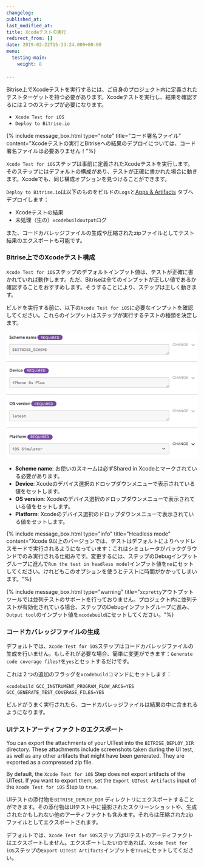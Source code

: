 ```yaml
---
changelog:
published_at:
last_modified_at:
title: Xcodeテストの実行
redirect_from: []
date: 2019-02-22T15:33:24.000+00:00
menu:
  testing-main:
    weight: 8

---
```

Bitrise上でXcodeテストを実行するには、ご自身のプロジェクト内に定義されたテストターゲットを持つ必要があります。Xcodeテストを実行し、結果を確認するには２つのステップが必要になります。

* `Xcode Test for iOS`
* `Deploy to Bitrise.io`

{% include message_box.html type="note" title="コード署名ファイル" content="Xcodeテストの実行とBitriseへの結果のデプロイについては、コード署名ファイルは必要ありません！"%}

`Xcode Test for iOS`ステップは事前に定義されたXcodeテストを実行します。そのステップにはデフォルトの構成があり、テストが正確に書かれた場合に動きます。Xcodeでも、同じ構成オプションを見つけることができます。

`Deploy to Bitrise.io`は以下のものをビルドの`Logs`と[Apps & Artifacts](/builds/build-artifacts-online/) タブへデプロイします：

* Xcodeテストの結果
* 未処理（生の）`xcodebuildoutput`ログ

また、コードカバレッジファイルの生成や圧縮されたzipファイルとしてテスト結果のエクスポートも可能です。

### Bitrise上でのXcodeテスト構成

`Xcode Test for iOS`ステップのデフォルトインプット値は、テストが正確に書かれていれば動作します。ただ、Bitriseは全てのインプットが正しい値であるか確認することをおすすめします。そうすることにより、ステップは正しく動きます。

ビルドを実行する前に、以下の`Xcode Test for iOS`に必要なインプットを確認してください。これらのインプットはステップが実行するテストの種類を決定します。

![](/img/xcode-test-input.png)

* **Scheme name**: お使いのスキームは必ずShared in Xcodeとマークされている必要があります。
* **Device**: Xcodeのデバイス選択のドロップダウンメニューで表示されている値をセットします。
* **OS version**: Xcodeのデバイス選択のドロップダウンメニューで表示されている値をセットします。
* **Platform**: Xcodeのデバイス選択のドロップダウンメニューで表示されている値をセットします。

{% include message_box.html type="info" title="Headless mode" content="Xcode 9以上のバージョンでは、テストはデフォルトによりヘッドレスモードで実行されるようになっています：これはシミュレータがバックグラウンドでのみ実行される仕組みです。変更するには、ステップのDebugインプットグループに進んで`Run the test in headless mode?`インプット値を`no`にセットしてください。けれどもこのオプションを使うとテストに時間がかかってしまいます。"%}

{% include message_box.html type="warning" title="`xcpretty`アウトプットツールでは並列テストのサポートを行っておりません。プロジェクト内に並列テストが有効化されている場合、ステップのDebugインプットグループに進み、`Output tool`のインプット値を`xcodebuild`にセットしてください。"%}

### コードカバレッジファイルの生成

デフォルトでは、`Xcode Test for iOS`ステップはコードカバレッジファイルの生成を行いません。もしそれが必要な場合、簡単に変更ができます：`Generate code coverage files?`を`yes`とセットするだけです。

これは２つの追加のフラッグを`xcodebuild`コマンドにセットします：

    xcodebuild GCC_INSTRUMENT_PROGRAM_FLOW_ARCS=YES GCC_GENERATE_TEST_COVERAGE_FILES=YES

ビルドがうまく実行されたら、コードカバレッジファイルは結果の中に含まれるようになります。

### UIテストアーティファクトのエクスポート

You can export the attachments of your UITest into the `BITRISE_DEPLOY_DIR` directory. These attachments include screenshots taken during the UI test, as well as any other artifacts that might have been generated. They are exported as a compressed zip file.

By default, the `Xcode Test for iOS` Step does not export artifacts of the UITest. If you want to export them, set the `Export UITest Artifacts` input of the `Xcode Test for iOS` Step to `true`.

UIテストの添付物を`BITRISE_DEPLOY_DIR` ディレクトリにエクスポートすることができます。その添付物はUIテスト中に撮影されたスクリーンショットや、生成されたかもしれない他のアーティファクトも含みます。それらは圧縮されたzipファイルとしてエクスポートされます。

デフォルトでは、`Xcode Test for iOS`ステップはUIテストのアーティファクトはエクスポートしません。エクスポートしたいのであれば、`Xcode Test for iOS`ステップの`Export UITest Artifacts`インプットを`True`にセットしてください。